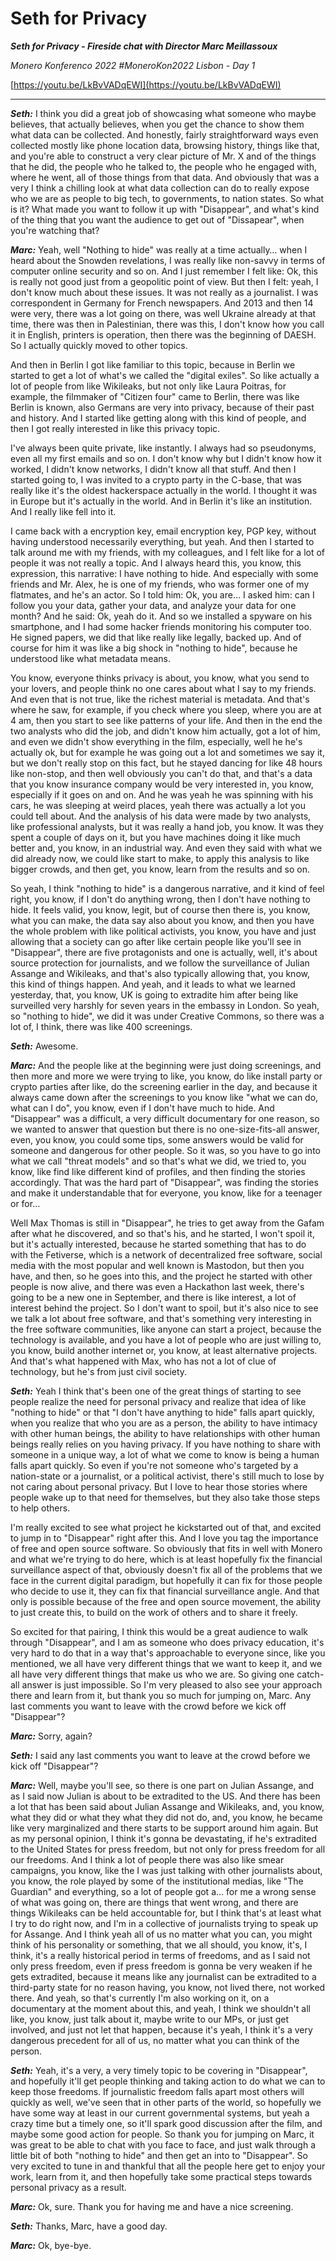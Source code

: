 # Seth for Privacy

_**Seth for Privacy - Fireside chat with Director Marc Meillassoux**_

_Monero Konferenco 2022 #MoneroKon2022 Lisbon - Day 1_

[https://youtu.be/LkBvVADqEWI](https://youtu.be/LkBvVADqEWI)

---

_**Seth:**_ I think you did a great job of showcasing what someone who maybe believes, that actually believes, when you get the chance to show them what data can be collected. And honestly, fairly straightforward ways even collected mostly like phone location data, browsing history, things like that, and you're able to construct a very clear picture of Mr. X and of the things that he did, the people who he talked to, the people who he engaged with, where he went, all of those things from that data. And obviously that was a very I think a chilling look at what data collection can do to really expose who we are as people to big tech, to governments, to nation states. So what is it? What made you want to follow it up with "Disappear", and  what's kind of the thing that you want the audience to get out of "Dissapear", when you're watching that?

_**Marc:**_ Yeah, well "Nothing to hide" was really at a time actually… when I heard about the Snowden revelations, I was really like non-savvy in terms of computer online security and so on. And I just remember I felt like: Ok, this is really not good just from a geopolitic point of view. But then I felt: yeah, I don't know much about these issues. It was not really as a journalist. I was correspondent in Germany for French newspapers. And 2013 and then 14 were very, there was a lot going on there, was well Ukraine already at that time, there was then in Palestinian, there was this, I don't know how you call it in English, printers is operation, then there was the beginning of DAESH. So I actually quickly moved to other topics.

And then in Berlin I got like familiar to this topic, because in Berlin we started to get a lot of what's we called the "digital exiles". So like actually a lot of people from like Wikileaks, but not only like Laura Poitras, for example, the filmmaker of "Citizen four" came to Berlin, there was like Berlin is known, also Germans are very into privacy, because of their past and history. And I started like getting along with this kind of people, and then I got really interested in like this privacy topic.

I've always been quite private, like instantly. I always had so pseudonyms, even all my first emails and so on. I don't know why but I didn't know how it worked, I didn't know networks, I didn't know all that stuff. And then I started going to, I was invited to a crypto party in the C-base, that was really like it's the oldest hackerspace actually in the world. I thought it was in Europe but it's actually in the world. And in Berlin it's like an institution. And I really like fell into it.

I came back with a encryption key, email encryption key, PGP key, without having understood necessarily everything, but yeah. And then I started to talk around me with my friends, with my colleagues, and I felt like for a lot of people it was not really a topic. And I always heard this, you know, this expression, this narrative: I have nothing to hide. And especially with some friends and Mr. Alex, he is one of my friends, who was former one of my flatmates, and he's an actor. So I told him: Ok, you are… I asked him: can I follow you your data, gather your data, and analyze your data for one month? And he said: Ok, yeah do it. And so we installed a spyware on his smartphone, and I had some hacker friends monitoring his computer too. He signed papers, we did that like really like legally, backed up. And of course for him it was like a big shock in "nothing to hide", because he understood like what metadata means.

You know, everyone thinks privacy is about, you know, what you send to your lovers, and people think no one cares about what I say to my friends. And even that is not true, like the richest material is metadata. And that's where he saw, for example, if you check where you sleep, where you are at 4 am, then you start to see like patterns of your life. And then in the end the two analysts who did the job, and didn't know him actually, got a lot of him, and even we didn't show everything in the film, especially, well he he's actually ok, but for example he was going out a lot and sometimes we say it, but we don't really stop on this fact, but he stayed dancing for like 48 hours like non-stop, and then well obviously you can't do that, and that's a data that you know insurance company would be very interested in, you know, especially if it goes on and on. And he was yeah he was spinning with his cars, he was sleeping at weird places, yeah there was actually a lot you could tell about. And the analysis of his data were made by two analysts, like professional analysts, but it was really a hand job, you know. It was they spent a couple of days on it, but you have machines doing it like much better and, you know, in an industrial way. And even they said with what we did already now, we could like start to make, to apply this analysis to like bigger crowds, and then get, you know, learn from the results and so on.

So yeah, I think "nothing to hide" is a dangerous narrative, and it kind of feel right, you know, if I don't do anything wrong, then I don't have nothing to hide. It feels valid, you know, legit, but of course then there is, you know, what you can make, the data say also about you know, and then you have the whole problem with like political activists, you know, you have and just allowing that a society can go after like certain people like you'll see in "Disappear", there are five protagonists and one is actually, well, it's about source protection for journalists, and we follow the surveillance of Julian Assange and Wikileaks, and that's also typically allowing that, you know, this kind of things happen. And yeah, and it leads to what we learned yesterday, that, you know, UK is going to extradite him after being like surveilled very harshly for seven years in the embassy in London. So yeah, so "nothing to hide", we did it was under Creative Commons, so there was a lot of, I think, there was like 400 screenings.

_**Seth:**_ Awesome.

_**Marc:**_ And the people like at the beginning were just doing screenings, and then more and more we were trying to like, you know, do like install party or crypto parties after like, do the screening earlier in the day, and because it always came down after the screenings to you know like "what we can do, what can I do", you know, even if I don't have much to hide. And "Disappear" was a difficult, a very difficult documentary for one reason, so we wanted to answer that question but there is no one-size-fits-all answer, even, you know, you could some tips, some answers would be valid for someone and dangerous for other people. So it was, so you have to go into what we call "threat models" and so that's what we did, we tried to, you know, like find like different kind of profiles, and then finding the stories accordingly. That was the hard part of "Disappear", was finding the stories and make it understandable that for everyone, you know, like for a teenager or for…

Well Max Thomas is still in "Disappear", he tries to get away from the Gafam after what he discovered, and so that's his, and he started, I won't spoil it, but it's actually interested, because he started something that has to do with the Fetiverse, which is a network of decentralized free software, social media with the most popular and well known is Mastodon, but then you have, and then, so he goes into this, and the project he started with other people is now alive, and there was even a Hackathon last week, there's going to be a new one in September, and there is like interest, a lot of interest behind the project. So I don't want to spoil, but it's also nice to see we talk a lot about free software, and that's something very interesting in the free software communities, like anyone can start a project, because the technology is available, and you have a lot of people who are just willing to, you know, build another internet or, you know, at least alternative projects. And that's what happened with Max, who has not a lot of clue of technology, but he's from just civil society.

_**Seth:**_ Yeah I think that's been one of the great things of starting to see people realize the need for personal privacy and realize that idea of like "nothing to hide" or that "I don't have anything to hide" falls apart quickly, when you realize that who you are as a person, the ability to have intimacy with other human beings, the ability to have relationships with other human beings really relies on you having privacy. If you have nothing to share with someone in a unique way, a lot of what we come to know is being a human falls apart quickly. So even if you're not someone who's targeted by a nation-state or a journalist, or a political activist, there's still much to lose by not caring about personal privacy. But I love to hear those stories where people wake up to that need for themselves, but they also take those steps to help others.

I'm really excited to see what project he kickstarted out of that, and excited to jump in to "Disappear" right after this. And I love you tag the importance of free and open source software. So obviously that fits in well with Monero and what we're trying to do here, which is at least hopefully fix the financial surveillance aspect of that, obviously doesn't fix all of the problems that we face in the current digital paradigm, but hopefully it can fix for those people who decide to use it, they can fix that financial surveillance angle. And that only is possible because of the free and open source movement, the ability to just create this, to build on the work of others and to share it freely.

So excited for that pairing, I think this would be a great audience to walk through "Disappear", and I am as someone who does privacy education, it's very hard to do that in a way that's approachable to everyone since, like you mentioned, we all have very different things that we want to keep it, and we all have very different things that make us who we are. So giving one catch-all answer is just impossible. So I'm very pleased to also see your approach there and learn from it, but thank you so much for jumping on, Marc. Any last comments you want to leave with the crowd before we kick off "Disappear"?

_**Marc:**_ Sorry, again?

_**Seth:**_ I said any last comments you want to leave at the crowd before we kick off "Disappear"?

_**Marc:**_
Well, maybe you'll see, so there is one part on Julian Assange, and as I said now Julian is about to be extradited to the US. And there has been a lot that has been said about Julian Assange and Wikileaks, and, you know, what they did or what they what they did not do, and, you know, he became like very marginalized and there starts to be support around him again. But as my personal opinion, I think it's gonna be devastating, if he's extradited to the United States for press freedom, but not only for press freedom for all our freedoms. And I think a lot of people there was also like smear campaigns, you know, like the I was just talking with other journalists about, you know, the role played by some of the institutional medias, like "The Guardian" and everything, so a lot of people got a… for me a wrong sense of what was going on, there are things that went wrong, and there are things Wikileaks can be held accountable for, but I think that's at least what I try to do right now, and I'm in a collective of journalists trying to speak up for Assange. And I think yeah all of us no matter what you can, you might think of his personality or something, that we all should, you know, it's, I think, it's a really historical period in terms of freedoms, and as I said not only press freedom, even if press freedom is gonna be very weaken if he gets extradited, because it means like any journalist can be extradited to a third-party state for no reason having, you know, not lived there, not worked there. And yeah, so that's currently I'm also working on it, on a documentary at the moment about this, and yeah, I think we shouldn't all like, you know, just talk about it, maybe write to our MPs, or just get involved, and just not let that happen, because it's yeah, I think it's a very dangerous precedent for all of us, no matter what you can think of the person.

_**Seth:**_ Yeah, it's a very, a very timely topic to be covering in "Disappear", and hopefully it'll get people thinking and taking action to do what we can to keep those freedoms. If journalistic freedom falls apart most others will quickly as well, we've seen that in other parts of the world, so hopefully we have some way at least in our current governmental systems, but yeah a crazy time but a timely one, so it'll spark good discussion after the film, and maybe some good action for people. So thank you for jumping on Marc, it was great to be able to chat with you face to face, and just walk through a little bit of both "nothing to hide" and then get an into to "Disappear". So very excited to tune in and thankful that all the people here get to enjoy your work, learn from it, and then hopefully take some practical steps towards personal privacy as a result.

_**Marc:**_ Ok, sure. Thank you for having me and have a nice screening.

_**Seth:**_ Thanks, Marc, have a good day.

_**Marc:**_ Ok, bye-bye.
